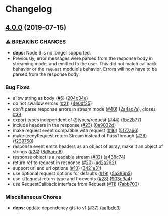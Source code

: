# Changelog

## [4.0.0](https://www.github.com/googleapis/teeny-request/compare/v3.11.3...v4.0.0) (2019-07-15)


### ⚠ BREAKING CHANGES

* **deps:** Node 6 is no longer supported.
* Previously, error messages were parsed from the response body in streaming mode, and emitted to the user. This did not match callback behavior or the `request` module's behavior. Errors will now have to be parsed from the response body.

### Bug Fixes

* allow string as body ([#6](https://www.github.com/googleapis/teeny-request/issues/6)) ([204c34e](https://www.github.com/googleapis/teeny-request/commit/204c34e))
* do not swallow errors ([#21](https://www.github.com/googleapis/teeny-request/issues/21)) ([4e0df25](https://www.github.com/googleapis/teeny-request/commit/4e0df25))
* don't parse response errors in stream mode ([#40](https://www.github.com/googleapis/teeny-request/issues/40)) ([2a4ad7a](https://www.github.com/googleapis/teeny-request/commit/2a4ad7a)), closes [#39](https://www.github.com/googleapis/teeny-request/issues/39)
* export types independent of @types/request ([#44](https://www.github.com/googleapis/teeny-request/issues/44)) ([fbe2b77](https://www.github.com/googleapis/teeny-request/commit/fbe2b77))
* include headers in the response ([#23](https://www.github.com/googleapis/teeny-request/issues/23)) ([0a9032d](https://www.github.com/googleapis/teeny-request/commit/0a9032d))
* make request event compatible with request ([#16](https://www.github.com/googleapis/teeny-request/issues/16)) ([5f77a66](https://www.github.com/googleapis/teeny-request/commit/5f77a66))
* make teenyRequest return Stream instead of PassThrough ([#26](https://www.github.com/googleapis/teeny-request/issues/26)) ([f239758](https://www.github.com/googleapis/teeny-request/commit/f239758))
* response event emits headers as an object of array, make it an object of strings ([#24](https://www.github.com/googleapis/teeny-request/issues/24)) ([8d5aed6](https://www.github.com/googleapis/teeny-request/commit/8d5aed6))
* response object is a readable stream ([#32](https://www.github.com/googleapis/teeny-request/issues/32)) ([a438c74](https://www.github.com/googleapis/teeny-request/commit/a438c74))
* return ref to request in response ([#20](https://www.github.com/googleapis/teeny-request/issues/20)) ([ad2a262](https://www.github.com/googleapis/teeny-request/commit/ad2a262))
* support uri and url options ([#10](https://www.github.com/googleapis/teeny-request/issues/10)) ([3421e31](https://www.github.com/googleapis/teeny-request/commit/3421e31))
* use optional request options for defaults ([#19](https://www.github.com/googleapis/teeny-request/issues/19)) ([5a386b5](https://www.github.com/googleapis/teeny-request/commit/5a386b5))
* use r.Request return type and fix events ([#28](https://www.github.com/googleapis/teeny-request/issues/28)) ([903c9a4](https://www.github.com/googleapis/teeny-request/commit/903c9a4))
* use RequestCallback interface from Request ([#11](https://www.github.com/googleapis/teeny-request/issues/11)) ([7abb703](https://www.github.com/googleapis/teeny-request/commit/7abb703))


### Miscellaneous Chores

* **deps:** update dependency gts to v1 ([#37](https://www.github.com/googleapis/teeny-request/issues/37)) ([aafbde3](https://www.github.com/googleapis/teeny-request/commit/aafbde3))
